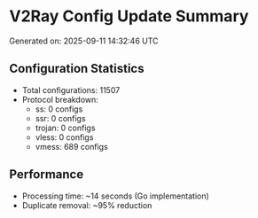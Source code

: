 # V2Ray Config Update Summary
Generated on: 2025-09-11 14:32:46 UTC

## Configuration Statistics
- Total configurations: 11507
- Protocol breakdown:
  - ss: 0 configs
  - ssr: 0 configs
  - trojan: 0 configs
  - vless: 0 configs
  - vmess: 689 configs

## Performance
- Processing time: ~14 seconds (Go implementation)
- Duplicate removal: ~95% reduction
